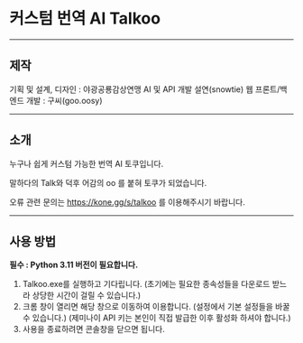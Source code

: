 # 커스텀 번역 AI Talkoo
---
## 제작
기획 및 설계, 디자인 : 야광공룡감상연맹
AI 및 API 개발 설연(snowtie)
웹 프론트/백엔드 개발 : 구씨(goo.oosy)

---
## 소개
누구나 쉽게 커스텀 가능한
번역 AI 토쿠입니다.

말하다의 Talk와 덕후 어감의 oo 를 붙혀 토쿠가 되었습니다.

오류 관련 문의는 https://kone.gg/s/talkoo 를 이용해주시기 바랍니다.

---
## 사용 방법
**필수 : Python 3.11 버전이 필요합니다.**

1. Talkoo.exe를 실행하고 기다립니다.
   (초기에는 필요한 종속성들을 다운로드 받느라 상당한 시간이 걸릴 수 있습니다.)
2. 크롬 창이 열리면 해당 창으로 이동하여 이용합니다.
   (설정에서 기본 설정들을 바꿀 수 있습니다.)
   (제미나이 API 키는 본인이 직접 발급한 이후 활성화 하셔야 합니다.)
3. 사용을 종료하려면 콘솔창을 닫으면 됩니다.
